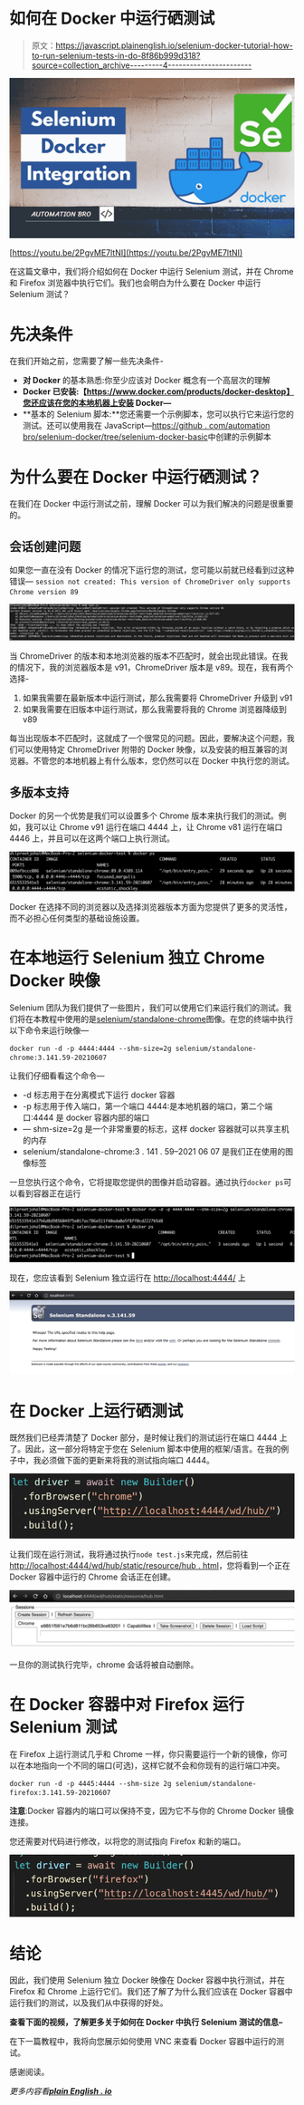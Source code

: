 # 如何在 Docker 中运行硒测试

> 原文：<https://javascript.plainenglish.io/selenium-docker-tutorial-how-to-run-selenium-tests-in-do-8f86b999d318?source=collection_archive---------4----------------------->

![](img/49fae0c148331a8d24866592bc266462.png)

[https://youtu.be/2PgvME7ltNI](https://youtu.be/2PgvME7ltNI)

在这篇文章中，我们将介绍如何在 Docker 中运行 Selenium 测试，并在 Chrome 和 Firefox 浏览器中执行它们。我们也会明白为什么要在 Docker 中运行 Selenium 测试？

# 先决条件

在我们开始之前，您需要了解一些先决条件-

*   **对 Docker** 的基本熟悉:你至少应该对 Docker 概念有一个高层次的理解
*   **Docker 已安装:【https://www.docker.com/products/docker-desktop】您还应该在您的本地机器上安装 Docker—[](https://www.docker.com/products/docker-desktop)**
*   **基本的 Selenium 脚本:**您还需要一个示例脚本，您可以执行它来运行您的测试。还可以使用我在 JavaScript—[https://github . com/automation bro/selenium-docker/tree/selenium-docker-basic](https://github.com/automationbro/selenium-docker/tree/selenium-docker-basic)中创建的示例脚本

# 为什么要在 Docker 中运行硒测试？

在我们在 Docker 中运行测试之前，理解 Docker 可以为我们解决的问题是很重要的。

## 会话创建问题

如果您一直在没有 Docker 的情况下运行您的测试，您可能以前就已经看到过这种错误— `session not created: This version of ChromeDriver only supports Chrome version 89`

![](img/fcbd8a3a2270ad7c45225f0a9b61a985.png)

当 ChromeDriver 的版本和本地浏览器的版本不匹配时，就会出现此错误。在我的情况下，我的浏览器版本是 v91，ChromeDriver 版本是 v89。现在，我有两个选择-

1.  如果我需要在最新版本中运行测试，那么我需要将 ChromeDriver 升级到 v91
2.  如果我需要在旧版本中运行测试，那么我需要将我的 Chrome 浏览器降级到 v89

每当出现版本不匹配时，这就成了一个很常见的问题。因此，要解决这个问题，我们可以使用特定 ChromeDriver 附带的 Docker 映像，以及安装的相互兼容的浏览器。不管您的本地机器上有什么版本，您仍然可以在 Docker 中执行您的测试。

## 多版本支持

Docker 的另一个优势是我们可以设置多个 Chrome 版本来执行我们的测试。例如，我可以让 Chrome v91 运行在端口 4444 上，让 Chrome v81 运行在端口 4446 上，并且可以在这两个端口上执行测试。

![](img/88f52a48389e13753923933f708fb7ab.png)

Docker 在选择不同的浏览器以及选择浏览器版本方面为您提供了更多的灵活性，而不必担心任何类型的基础设施设置。

# 在本地运行 Selenium 独立 Chrome Docker 映像

Selenium 团队为我们提供了一些图片，我们可以使用它们来运行我们的测试。我们将在本教程中使用的是[selenium/standalone-chrome](https://hub.docker.com/r/selenium/standalone-chrome)图像。在您的终端中执行以下命令来运行映像—

```
docker run -d -p 4444:4444 --shm-size=2g selenium/standalone-chrome:3.141.59-20210607
```

让我们仔细看看这个命令—

*   -d 标志用于在分离模式下运行 docker 容器
*   -p 标志用于传入端口，第一个端口 4444:是本地机器的端口，第二个端口:4444 是 docker 容器内部的端口
*   — shm-size=2g 是一个非常重要的标志，这样 docker 容器就可以共享主机的内存
*   selenium/standalone-chrome:3 . 141 . 59–2021 06 07 是我们正在使用的图像标签

一旦您执行这个命令，它将提取您提供的图像并启动容器。通过执行`docker ps`可以看到容器正在运行

![](img/2c229a854c408a770fd94e3f53c5bc55.png)

现在，您应该看到 Selenium 独立运行在 [http://localhost:4444/](http://localhost:4444/) 上

![](img/2c094d26ad3db14d8a3a04e1e9cad2a0.png)

# 在 Docker 上运行硒测试

既然我们已经弄清楚了 Docker 部分，是时候让我们的测试运行在端口 4444 上了。因此，这一部分将特定于您在 Selenium 脚本中使用的框架/语言。在我的例子中，我必须做下面的更新来将我的测试指向端口 4444。

![](img/e3ab358e80952cb6aeb22d9c538925a7.png)

让我们现在运行测试，我将通过执行`node test.js`来完成，然后前往[http://localhost:4444/wd/hub/static/resource/hub . html](http://localhost:4444/wd/hub/static/resource/hub.html)，您将看到一个正在 Docker 容器中运行的 Chrome 会话正在创建。

![](img/1064765dc616ebaeb8708f7b7c256e37.png)

一旦你的测试执行完毕，chrome 会话将被自动删除。

# 在 Docker 容器中对 Firefox 运行 Selenium 测试

在 Firefox 上运行测试几乎和 Chrome 一样，你只需要运行一个新的镜像，你可以在本地指向一个不同的端口(可选)，这样它就不会和你现有的运行端口冲突。

```
docker run -d -p 4445:4444 --shm-size 2g selenium/standalone-firefox:3.141.59-20210607
```

**注意**:Docker 容器内的端口可以保持不变，因为它不与你的 Chrome Docker 镜像连接。

您还需要对代码进行修改，以将您的测试指向 Firefox 和新的端口。

![](img/7e3e860782acf01bc150e0f23787065f.png)

# 结论

因此，我们使用 Selenium 独立 Docker 映像在 Docker 容器中执行测试，并在 Firefox 和 Chrome 上运行它们。我们还了解了为什么我们应该在 Docker 容器中运行我们的测试，以及我们从中获得的好处。

**查看下面的视频，了解更多关于如何在 Docker 中执行 Selenium 测试的信息–**

在下一篇教程中，我将向您展示如何使用 VNC 来查看 Docker 容器中运行的测试。

感谢阅读。

*更多内容看*[***plain English . io***](http://plainenglish.io/)